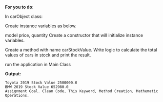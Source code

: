**For you to do:**

In carObject class:

Create instance variables as below.

model
price,
quantity
Create a constructor that will initialize instance variables.

Create a method with name carStockValue. Write logic to calculate the total values of cars in stock and print the result.

run the application in Main Class

**Output:**

```
Toyota 2019 Stock Value 2500000.0
BMW 2019 Stock Value 652980.0
Assignment Goal. Clean Code, This Keyword, Method Creation, Mathematic Operations.
```